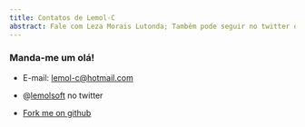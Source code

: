 ```yaml
---
title: Contatos de Lemol-C
abstract: Fale com Leza Morais Lutonda; Também pode seguir no twitter ou no github.
---
```


### Manda-me um olá!

+   E-mail: [lemol-c@hotmail.com](mailto:lemol-c@hotmail.com)

+   @[lemolsoft](https://twitter.com/lemolsoft) no twitter

+   [Fork me on github](https://github.com/lemol)
